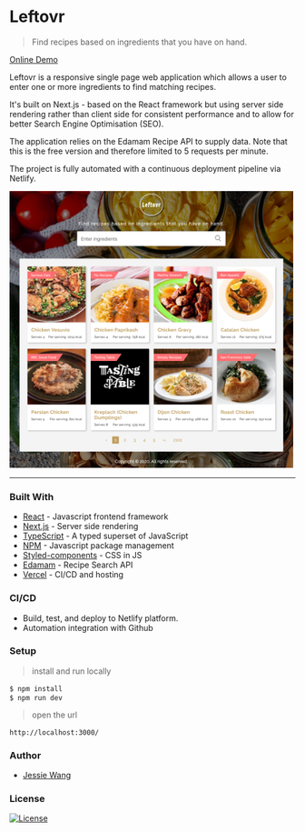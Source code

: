 # Leftovr

> Find recipes based on ingredients that you have on hand.

[Online Demo](https://leftovr.vercel.app/)

Leftovr is a responsive single page web application which allows a user 
to enter one or more ingredients to find matching recipes.

It's built on Next.js - based on the React framework but 
using server side rendering rather than client side for consistent performance
and to allow for better Search Engine Optimisation (SEO).  

The application relies on the Edamam Recipe API to supply data. Note that
this is the free version and therefore limited to 5 requests per minute.

The project is fully automated with a continuous deployment pipeline via Netlify.

![Leftovr - Find recipes based on ingredients that you have on hand.](leftovr-preview.png)


---

### Built With

* [React](https://reactjs.org/) - Javascript frontend framework
* [Next.js](https://nextjs.org/) - Server side rendering
* [TypeScript](https://www.typescriptlang.org/) - A typed superset of JavaScript
* [NPM](https://www.npmjs.com/) - Javascript package management
* [Styled-components](https://github.com/styled-components/styled-components) -  CSS in JS
* [Edamam](https://www.edamam.com/) - Recipe Search API
* [Vercel](https://vercel.com/) - CI/CD and hosting

### CI/CD

- Build, test, and deploy to Netlify platform.
- Automation integration with Github

### Setup

> install and run locally

```
$ npm install 
$ npm run dev
```

> open the url

```
http://localhost:3000/
```

### Author

- [Jessie Wang](https://github.com/koalamango)

### License

[![License](http://img.shields.io/:license-mit-blue.svg?style=flat-square)](http://badges.mit-license.org)

